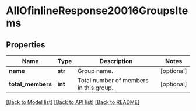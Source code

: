 # AllOfinlineResponse20016GroupsItems

## Properties
Name | Type | Description | Notes
------------ | ------------- | ------------- | -------------
**name** | **str** | Group name. | [optional] 
**total_members** | **int** | Total number of members in this group. | [optional] 

[[Back to Model list]](../README.md#documentation-for-models) [[Back to API list]](../README.md#documentation-for-api-endpoints) [[Back to README]](../README.md)

